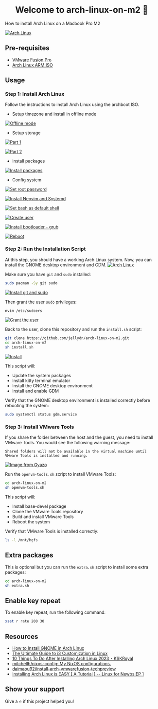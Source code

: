 <h1 align="center">Welcome to arch-linux-on-m2 👋</h1>
<p>
  How to install Arch Linux on a Macbook Pro M2
</p>

[![Arch Linux](https://i.gyazo.com/a741427b8452da194e6840ae613f4173.png)](https://gyazo.com/a741427b8452da194e6840ae613f4173)

## Pre-requisites

- [VMware Fusion Pro](https://blogs.vmware.com/teamfusion/2024/05/fusion-pro-now-available-free-for-personal-use.html)
- [Arch Linux ARM ISO](https://release.archboot.net/aarch64/latest/iso/)

## Usage

### Step 1: Install Arch Linux

Follow the instructions to install Arch Linux using the archboot ISO.

- Setup timezone and install in offline mode

[![Offline mode](https://i.gyazo.com/e5c5b2f659d581cd522d365e05386b7a.gif)](https://gyazo.com/e5c5b2f659d581cd522d365e05386b7a)

- Setup storage

[![Part 1](https://i.gyazo.com/67f9debdfd3535e834bab02c42f5beff.gif)](https://gyazo.com/67f9debdfd3535e834bab02c42f5beff)

[![Part 2](https://i.gyazo.com/eb204a7fafc1e161e3964fed95640e67.gif)](https://gyazo.com/eb204a7fafc1e161e3964fed95640e67)

- Install packages

[![Install packages](https://i.gyazo.com/9d5977732aa0c23bc6edfe39d3ef28a5.gif)](https://gyazo.com/9d5977732aa0c23bc6edfe39d3ef28a5)

- Config system

[![Set root password](https://i.gyazo.com/03668f605a12b4d4e91826f7d1222ecf.gif)](https://gyazo.com/03668f605a12b4d4e91826f7d1222ecf)

[![Install Neovim and Systemd](https://i.gyazo.com/7383ac8133d45c9543f9ae73e0c1b3a0.gif)](https://gyazo.com/7383ac8133d45c9543f9ae73e0c1b3a0)

[![Set bash as default shell](https://i.gyazo.com/4c88d05c8689f71be3da30f9afcca13a.gif)](https://gyazo.com/4c88d05c8689f71be3da30f9afcca13a)

[![Create user](https://i.gyazo.com/b4fdf52ba88bdca60a9a4089ba29287f.gif)](https://gyazo.com/b4fdf52ba88bdca60a9a4089ba29287f)

[![Install bootloader - grub](https://i.gyazo.com/08727354e037b848f55c6a11eba18d5d.gif)](https://gyazo.com/08727354e037b848f55c6a11eba18d5d)

[![Reboot](https://i.gyazo.com/7a459c94f32230efad20154a8f06aa38.gif)](https://gyazo.com/7a459c94f32230efad20154a8f06aa38)

### Step 2: Run the Installation Script

At this step, you should have a working Arch Linux system. Now, you can install the GNOME desktop environment and GDM.
[![Arch Linux](https://i.gyazo.com/b3041d675c46c481da5b01e8decfcfd1.gif)](https://gyazo.com/b3041d675c46c481da5b01e8decfcfd1)

Make sure you have `git` and `sudo` installed:

```sh
sudo pacman -Sy git sudo
```

[![Install git and sudo](https://i.gyazo.com/0e5efd00c54c066df26275cee93e63fb.gif)](https://gyazo.com/0e5efd00c54c066df26275cee93e63fb)

Then grant the user `sudo` privileges:

```sh
nvim /etc/sudoers
```

[![Grant the user](https://i.gyazo.com/13d82ba0055e39849a4c8fa6a2741dc1.gif)](https://gyazo.com/13d82ba0055e39849a4c8fa6a2741dc1)

Back to the user, clone this repository and run the `install.sh` script:

```sh
git clone https://github.com/jellydn/arch-linux-on-m2.git
cd arch-linux-on-m2
sh install.sh
```

[![Install](https://i.gyazo.com/5ed1527bf07899ae6fe27b17f5c3c9d3.gif)](https://gyazo.com/5ed1527bf07899ae6fe27b17f5c3c9d3)

This script will:

- Update the system packages
- Install kitty terminal emulator
- Install the GNOME desktop environment
- Install and enable GDM

Verify that the GNOME desktop environment is installed correctly before rebooting the system:

```sh
sudo systemctl status gdm.service
```

### Step 3: Install VMware Tools

If you share the folder between the host and the guest, you need to install VMware Tools. You would see the following warning message:

```
Shared folders will not be available in the virtual machine until VMware Tools is installed and running.
```

[![Image from Gyazo](https://i.gyazo.com/73f69ac3da68a54e9fc594f3440af631.gif)](https://gyazo.com/73f69ac3da68a54e9fc594f3440af631)

Run the `openvm-tools.sh` script to install VMware Tools:

```sh
cd arch-linux-on-m2
sh openvm-tools.sh
```

This script will:

- Install base-devel package
- Clone the VMware Tools repository
- Build and install VMware Tools
- Reboot the system

Verify that VMware Tools is installed correctly:

```sh
ls -l /mnt/hgfs
```

## Extra packages

This is optional but you can run the `extra.sh` script to install some extra packages:

```sh
cd arch-linux-on-m2
sh extra.sh
```

## Enable key repeat

To enable key repeat, run the following command:

```sh
xset r rate 200 30
```

## Resources

- [How to Install GNOME in Arch Linux](https://phoenixnap.com/kb/arch-linux-gnome)
- [The Ultimate Guide to i3 Customization in Linux](https://itsfoss.com/i3-customization/)
- [10 Things To Do After Installing Arch Linux 2023 ‣ KSKRoyal](https://kskroyal.com/10-things-to-do-after-installing-arch-linux-2023/)
- [mitchellh/nixos-config: My NixOS configurations.](https://github.com/mitchellh/nixos-config)
- [daimaou92/install-arch-vmwarefusion-techpreview](https://github.com/daimaou92/install-arch-vmwarefusion-techpreview)
- [Installing Arch Linux is EASY [ A Tutorial ] -- Linux for Newbs EP 1](https://www.youtube.com/watch?v=8YE1LlTxfMQ)

## Show your support

Give a ⭐️ if this project helped you!
